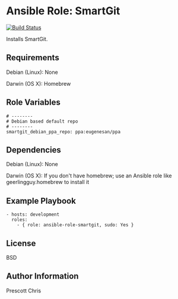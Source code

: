 Ansible Role: SmartGit
========
[![Build Status](https://travis-ci.org/cmprescott/ansible-role-smartgit.svg?branch=master)](https://travis-ci.org/cmprescott/ansible-role-smartgit)


Installs SmartGit.

Requirements
------------

Debian (Linux): None

Darwin (OS X): Homebrew

Role Variables
--------------

```
# --------
# Debian based default repo
# --------
smartgit_debian_ppa_repo: ppa:eugenesan/ppa
```

Dependencies
------------

Debian (Linux): None

Darwin (OS X): If you don't have homebrew; use an Ansible role like geerlingguy.homebrew to install it

Example Playbook
-------------------------

    - hosts: development
      roles:
        - { role: ansible-role-smartgit, sudo: Yes }

License
-------

BSD

Author Information
------------------

Prescott Chris
